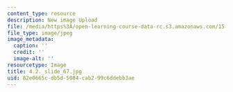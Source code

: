 ```yaml
---
content_type: resource
description: New image Upload
file: /media/https%3A/open-learning-course-data-rc.s3.amazonaws.com/15-s21-nuts-and-bolts-of-business-plans-january-iap-2014/82e0665cdb5d5084cab299c6ddebb3ae_4.2._slide_67.jpg
file_type: image/jpeg
image_metadata:
  caption: ''
  credit: ''
  image-alt: ''
resourcetype: Image
title: 4.2._slide_67.jpg
uid: 82e0665c-db5d-5084-cab2-99c6ddebb3ae
---
```

